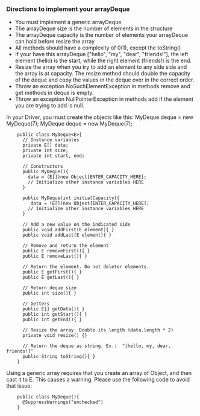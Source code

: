### Directions to implement your arrayDeque

- You must implement a generic arrayDeque
- The arrayDeque size is the number of elements in the structure
- The arrayDeque capacity is the number of elements your arrayDeque can hold before
resize the array
- All methods should have a complexity of 0(1), except the toString()
- If your have this arrayDeque ["hello", "my", "dear", "friends!"], the left element (hello) is the start, while the right element (friends!) is the end.
- Resize the array when you try to add an element to any side side and the array is at capacity. The resize method should double the capacity of the deque and copy the values in the deque over in the correct order.
- Throw an exception NoSuchElementException in methods remove and get methods in deque is empty.
- Throw an exception NullPointerException in methods add if the element you are trying to add is null.

In your Driver, you must create the objects like this:
MyDeque<Integer> deque = new MyDeque<Integer>(7);
MyDeque<String> deque = new MyDeque<String>(7);
  

```
    public class MyDeque<E>{
      // Instance variables
      private E[] data;
      private int size;
      private int start, end;

      // Constructors
      public MyDeque(){ 
        data = (E[])new Object[ENTER_CAPACITY_HERE];
        // Initialize other instance variables HERE
      }
  
      public MyDeque(int initialCapacity){ 
         data = (E[])new Object[ENTER_CAPACITY_HERE];
        // Initialize other instance variables HERE
      }
      
      // Add a new value on the indicated side
      public void addFirst(E element){ }
      public void addLast(E element){ }
      
      // Remove and return the element
      public E removeFirst(){ }
      public E removeLast(){ }
      
      // Return the element. Do not deleter elements.
      public E getFirst(){ }
      public E getLast(){ }
      
      // Return deque size
      public int size(){ }
      
      // Getters
      public E[] getData(){ }
      public int getStart(){ }
      public int getEnd(){ }
      
      // Resize the array. Double its length (data.length * 2)
      private void resize() {}
      
      // Return the deque as string. Ex.:  "[hello, my, dear, friends!]"
      public String toString(){ }
    }
```

Using a generic array requires that you create an array of Object, and then cast it to E. This causes a warning. Please use the following code to avoid that issue:
```
    public class MyDeque(){
      @SuppressWarnings("unchecked")
    }
```
